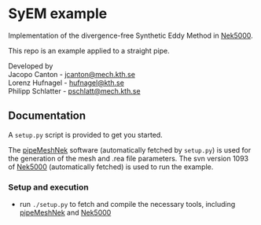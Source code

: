 # SyEM example
Implementation of the divergence-free Synthetic Eddy Method in [Nek5000](https://nek5000.mcs.anl.gov/).

This repo is an example applied to a straight pipe.

Developed by<br />
Jacopo Canton - jcanton@mech.kth.se<br />
Lorenz Hufnagel - hufnagel@kth.se<br />
Philipp Schlatter - pschlatt@mech.kth.se<br />

## Documentation
A `setup.py` script is provided to get you started.

The [pipeMeshNek](https://github.com/jcanton/pipeMeshNek) software (automatically fetched by `setup.py`) is used for the generation of the mesh and .rea file parameters.
The svn version 1093 of [Nek5000](https://nek5000.mcs.anl.gov/) (automatically fetched) is used to run the example.

### Setup and execution
 - run `./setup.py` to fetch and compile the necessary tools, including [pipeMeshNek](https://github.com/jcanton/pipeMeshNek) and [Nek5000](https://nek5000.mcs.anl.gov/)
